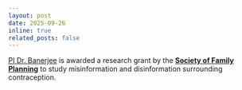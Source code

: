 ```yaml
---
layout: post
date: 2025-09-26
inline: true
related_posts: false
---
```


[PI Dr. Banerjee](https://www.ritwikbanerjee.com/) is awarded a research grant by the **[Society of Family Planning](https://societyfp.org/)** to study misinformation and disinformation surrounding contraception.
